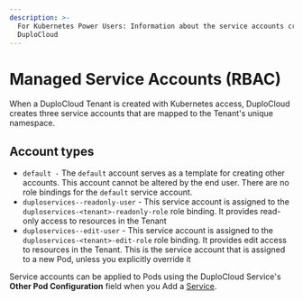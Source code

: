 ```yaml
---
description: >-
  For Kubernetes Power Users: Information about the service accounts created by
  DuploCloud
---
```


# Managed Service Accounts (RBAC)

When a DuploCloud Tenant is created with Kubernetes access, DuploCloud creates three service accounts that are mapped to the Tenant's unique namespace.&#x20;

## Account types

* `default -` The `default` account serves as a template for creating other accounts. This account cannot be altered by the end user. There are no role bindings for the `default` service account.
* `duploservices--readonly-user` - This service account is assigned to the `duploservices-<tenant>-readonly-role` role binding. It provides read-only access to resources in the Tenant
* `duploservices--edit-user` - This service account is assigned to the `duploservices-<tenant>-edit-role` role binding. It provides edit access to resources in the Tenant. This is the service account that is assigned to a new Pod, unless you explicitly override it

Service accounts can be applied to Pods using the DuploCloud Service's **Other Pod Configuration** field when you Add a [Service](../container-orchestrators/concepts.md).
